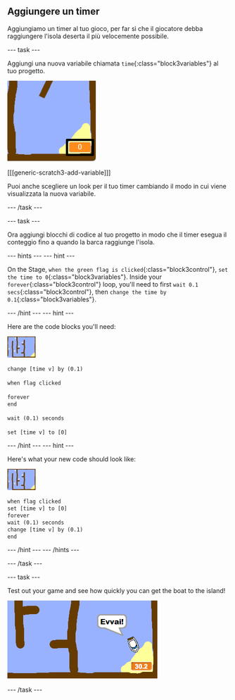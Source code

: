 ## Aggiungere un timer

Aggiungiamo un timer al tuo gioco, per far sì che il giocatore debba raggiungere l'isola deserta il più velocemente possibile.

\--- task \---

Aggiungi una nuova variabile chiamata `time`{:class="block3variables"} al tuo progetto.

![screenshot](images/boat-variable-annotated.png)

[[[generic-scratch3-add-variable]]]

Puoi anche scegliere un look per il tuo timer cambiando il modo in cui viene visualizzata la nuova variabile.

\--- /task \---

\--- task \---

Ora aggiungi blocchi di codice al tuo progetto in modo che il timer esegua il conteggio fino a quando la barca raggiunge l'isola.

\--- hints \--- \--- hint \---

On the Stage, `when the green flag is clicked`{:class="block3control"}, `set the time to 0`{:class="block3variables"}. Inside your `forever`{:class="block3control"} loop, you'll need to first `wait 0.1 secs`{:class="block3control"}, then `change the time by 0.1`{:class="block3variables"}.

\--- /hint \--- \--- hint \---

Here are the code blocks you'll need:

![stage](images/stage.png)

```blocks3
change [time v] by (0.1)

when flag clicked

forever
end

wait (0.1) seconds

set [time v] to [0]
```

\--- /hint \--- \--- hint \---

Here's what your new code should look like:

![stage](images/stage.png)

```blocks3
when flag clicked
set [time v] to [0]
forever
wait (0.1) seconds
change [time v] by (0.1)
end
```

\--- /hint \--- \--- /hints \---

\--- /task \---

\--- task \---

Test out your game and see how quickly you can get the boat to the island!

![screenshot](images/boat-variable-test.png)

\--- /task \---